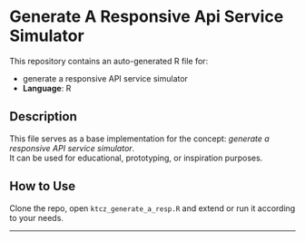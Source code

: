 # Generate A Responsive Api Service Simulator

This repository contains an auto-generated R file for:

- generate a responsive API service simulator
- **Language**: R

## Description

This file serves as a base implementation for the concept: *generate a responsive API service simulator*.  
It can be used for educational, prototyping, or inspiration purposes.

## How to Use

Clone the repo, open `ktcz_generate_a_resp.R` and extend or run it according to your needs.

---


